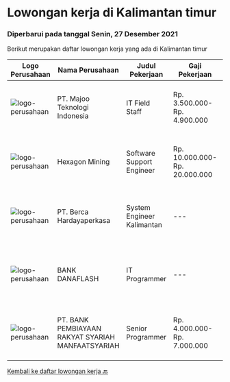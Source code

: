 
  # Lowongan kerja di Kalimantan timur

  ### Diperbarui pada tanggal Senin, 27 Desember 2021

  Berikut merupakan daftar lowongan kerja yang ada di Kalimantan timur

  |Logo Perusahaan | Nama Perusahaan | Judul Pekerjaan | Gaji Pekerjaan | Lokasi | Deskripsi | Tanggal diunggah | Pranala |
  | -------------- | --------------- | --------------- | --------- | --------- | -------------- | ------- | ----------- |
  |![logo-perusahaan](https://image-service-cdn.seek.com.au/2a2c8a948d223cf92abbc34c9b4e6cee325386db/ee4dce1061f3f616224767ad58cb2fc751b8d2dc)|PT. Majoo Teknologi Indonesia|IT Field Staff|Rp. 3.500.000-Rp. 4.900.000|Balikpapan|Deskripsi Pekerjaan: Melakukan instalasi beserta pengaturan software dan hardware majoo. Memberikan edukasi (training) kepada staff / manager/ owner...|Kamis, 23 Desember 2021|https://www.jobstreet.co.id/id/job/it-field-staff-3731381?token=0~40007c71-6a20-4c53-b0b6-ed4d12195c01&sectionRank=1&jobId=jobstreet-id-job-3731381|
|![logo-perusahaan](https://image-service-cdn.seek.com.au/157441b4ab236acb5dd3f6c8bd8ff3f110cc2f73/ee4dce1061f3f616224767ad58cb2fc751b8d2dc)|Hexagon Mining|Software Support Engineer|Rp. 10.000.000-Rp. 20.000.000|Balikpapan|We are currently seeking an experienced Software Support Engineer to join our Indonesian team based in our Balikpapan oﬃce. The role of the Support...|Jumat, 24 Desember 2021|https://www.jobstreet.co.id/id/job/software-support-engineer-3731902?token=0~40007c71-6a20-4c53-b0b6-ed4d12195c01&sectionRank=2&jobId=jobstreet-id-job-3731902|
|![logo-perusahaan](https://image-service-cdn.seek.com.au/0c900ac2b5b1a2cf9bee651ce5d069e68ff14c92/ee4dce1061f3f616224767ad58cb2fc751b8d2dc)|PT. Berca Hardayaperkasa|System Engineer Kalimantan|---|Kalimantan Timur|Description: Monitoring and managing all installed systems and infrastructure Handle windows server 2008 Handle server email, LAN, Wireless Access...|Kamis, 16 Desember 2021|https://www.jobstreet.co.id/id/job/system-engineer-kalimantan-3713646?token=0~40007c71-6a20-4c53-b0b6-ed4d12195c01&sectionRank=3&jobId=jobstreet-id-job-3713646|
|![logo-perusahaan](https://image-service-cdn.seek.com.au/998b5dedf61cc3b110b9249b0f4aa9ddef9bcc64/ee4dce1061f3f616224767ad58cb2fc751b8d2dc)|BANK DANAFLASH|IT Programmer|---|Samarinda|Kebutuhan Skill(s):  Menguasai dan mahir pada satu atau lebih Backend Technology: JAVA, PHP, Node.JS Menguasai framework JavaScript web (Frontend) :...|Rabu, 08 Desember 2021|https://www.jobstreet.co.id/id/job/it-programmer-3714262?token=0~40007c71-6a20-4c53-b0b6-ed4d12195c01&sectionRank=4&jobId=jobstreet-id-job-3714262|
|![logo-perusahaan](https://us.123rf.com/450wm/pavelstasevich/pavelstasevich1811/pavelstasevich181101027/112815900-stock-vector-no-image-available-icon-flat-vector.jpg?ver=6)|PT. BANK PEMBIAYAAN RAKYAT SYARIAH MANFAATSYARIAH|Senior Programmer|Rp. 4.000.000-Rp. 7.000.000|Balikpapan|Pendidikan Minimal D3 Bidang Komputer/Tekhnologiinformasi Mampu menggunakan bahasa pemrograman ASP/ASP.NET (S-ASP) Mampu menggunakan distributed...|Selasa, 07 Desember 2021|https://www.jobstreet.co.id/id/job/senior-programmer-3712768?token=0~40007c71-6a20-4c53-b0b6-ed4d12195c01&sectionRank=5&jobId=jobstreet-id-job-3712768|


  [Kembali ke daftar lowongan kerja 🔙](../README.md#daftar-lowongan-kerja)
  